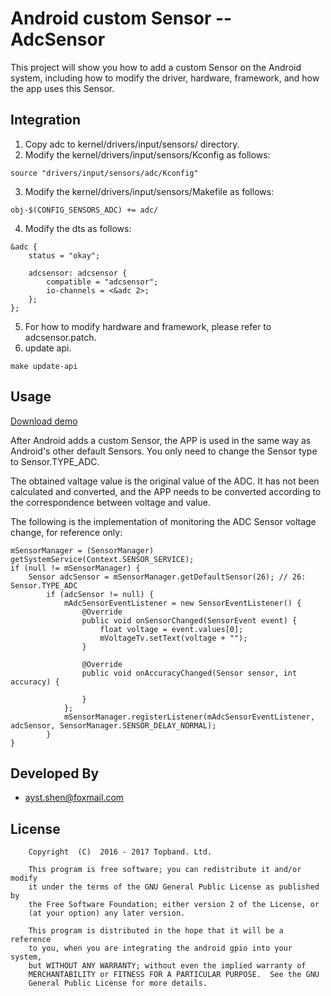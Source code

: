 # Android custom Sensor -- AdcSensor
This project will show you how to add a custom Sensor on the Android system, including how to modify the driver, hardware, framework, and how the app uses this Sensor.

## Integration
1. Copy adc to kernel/drivers/input/sensors/ directory.
2. Modify the kernel/drivers/input/sensors/Kconfig as follows:
```
source "drivers/input/sensors/adc/Kconfig"
```
3. Modify the kernel/drivers/input/sensors/Makefile as follows:
```
obj-$(CONFIG_SENSORS_ADC) += adc/
```
4. Modify the dts as follows:  
```
&adc {
	status = "okay";

	adcsensor: adcsensor {
		compatible = "adcsensor";
		io-channels = <&adc 2>;
	};
};
```
5. For how to modify hardware and framework, please refer to adcsensor.patch.
6. update api.
```
make update-api
```

## Usage
[Download demo](https://fir.im/1a4h)  

After Android adds a custom Sensor, the APP is used in the same way as Android's other default Sensors. You only need to change the Sensor type to Sensor.TYPE_ADC.

The obtained valtage value is the original value of the ADC. It has not been calculated and converted, and the APP needs to be converted according to the correspondence between voltage and value.

The following is the implementation of monitoring the ADC Sensor voltage change, for reference only:    
```
mSensorManager = (SensorManager) getSystemService(Context.SENSOR_SERVICE);
if (null != mSensorManager) {
    Sensor adcSensor = mSensorManager.getDefaultSensor(26); // 26: Sensor.TYPE_ADC
        if (adcSensor != null) {
            mAdcSensorEventListener = new SensorEventListener() {
                @Override
                public void onSensorChanged(SensorEvent event) {
                    float voltage = event.values[0];
                    mVoltageTv.setText(voltage + "");
                }

                @Override
                public void onAccuracyChanged(Sensor sensor, int accuracy) {

                }
            };
            mSensorManager.registerListener(mAdcSensorEventListener, adcSensor, SensorManager.SENSOR_DELAY_NORMAL);
        }
}
```
## Developed By
* ayst.shen@foxmail.com

## License
```
	Copyright  (C)  2016 - 2017 Topband. Ltd.

    This program is free software; you can redistribute it and/or modify
    it under the terms of the GNU General Public License as published by
    the Free Software Foundation; either version 2 of the License, or
    (at your option) any later version.

    This program is distributed in the hope that it will be a reference
    to you, when you are integrating the android gpio into your system,
    but WITHOUT ANY WARRANTY; without even the implied warranty of
    MERCHANTABILITY or FITNESS FOR A PARTICULAR PURPOSE.  See the GNU
    General Public License for more details.
```
